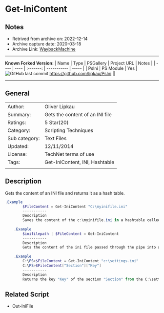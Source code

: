 # Get-IniContent

## Notes

 - Retrived from archive on: 2022-12-14
 - Archive capture date: 2020-03-18
 - Archive Link: [WaybackMachine](https://web.archive.org/web/20200318062348/https://gallery.technet.microsoft.com/scriptcenter/ea40c1ef-c856-434b-b8fb-ebd7a76e8d91=)

---

**Known Forked Version:**
  | Name | Type | PSGallery | Project URL | Notes |
  | ---- | ---- | :-------: | ----------- | ----- |
  | PsIni | PS Module | Yes | ![GitHub last commit](https://img.shields.io/github/last-commit/lipkau/PSini?style=social) <https://github.com/lipkau/PsIni> ||

---

## General

|||
| --- | --- |
| Author:       |    Oliver Lipkau |
| Summary:      |    Gets the content of an INI file |
| Ratings:      |    5 Star(20) |
| Category:     |    Scripting Techniques |
| Sub category: |    Text Files |
| Updated:      |    12/11/2014 |
| License:      |    TechNet terms of use |
| Tags:         |    Get-IniContent, INI, Hashtable |
|||

## Description

Gets the content of an INI file and returns it as a hash table.

```powershell
.Example
        $FileContent = Get-IniContent "C:\myinifile.ini"
        -----------
        Description
        Saves the content of the c:\myinifile.ini in a hashtable called $FileContent
   
    .Example
        $inifilepath | $FileContent = Get-IniContent
        -----------
        Description
        Gets the content of the ini file passed through the pipe into a hashtable called $FileContent
   
    .Example
        C:\PS>$FileContent = Get-IniContent "c:\settings.ini"
        C:\PS>$FileContent["Section"]["Key"]
        -----------
        Description
        Returns the key "Key" of the section "Section" from the C:\settings.ini file
```

## Related Script

- Out-IniFile

